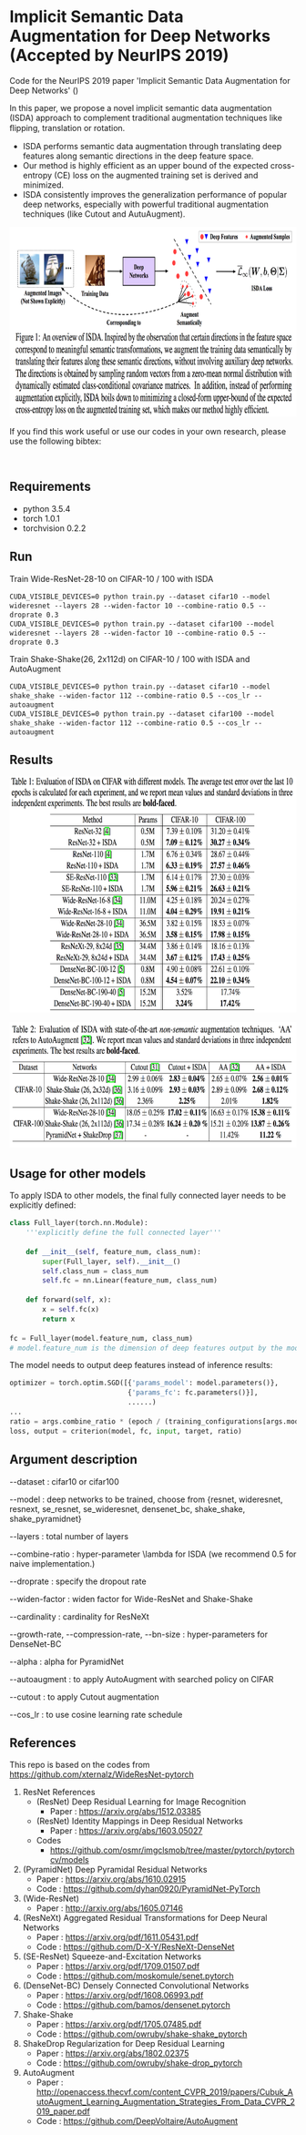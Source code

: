 # Implicit Semantic Data Augmentation for Deep Networks **(Accepted by NeurIPS 2019)**

Code for the NeurIPS 2019 paper 'Implicit Semantic Data Augmentation for Deep Networks' ()

In this paper, we propose a novel implicit semantic data augmentation (ISDA) approach to complement traditional augmentation techniques like ﬂipping, translation or rotation.
- ISDA performs semantic data augmentation through translating deep features along semantic directions in the deep feature space.
- Our method is highly efficient as an upper bound of the expected cross-entropy (CE) loss on the augmented training set is derived and minimized.
- ISDA consistently improves the generalization performance of popular deep networks, especially with powerful traditional augmentation techniques (like Cutout and AutuAugment).


<p align="center">
    <img src="ISDA-overview.png" height="334" width= "800">
</p>


If you find this work useful or use our codes in your own research, please use the following bibtex:

```


```


## Requirements
- python 3.5.4
- torch 1.0.1
- torchvision 0.2.2


## Run

Train Wide-ResNet-28-10 on CIFAR-10 / 100 with ISDA

```
CUDA_VISIBLE_DEVICES=0 python train.py --dataset cifar10 --model wideresnet --layers 28 --widen-factor 10 --combine-ratio 0.5 --droprate 0.3
CUDA_VISIBLE_DEVICES=0 python train.py --dataset cifar100 --model wideresnet --layers 28 --widen-factor 10 --combine-ratio 0.5 --droprate 0.3

```

Train Shake-Shake(26, 2x112d) on CIFAR-10 / 100 with ISDA and AutoAugment

```
CUDA_VISIBLE_DEVICES=0 python train.py --dataset cifar10 --model shake_shake --widen-factor 112 --combine-ratio 0.5 --cos_lr --autoaugment
CUDA_VISIBLE_DEVICES=0 python train.py --dataset cifar100 --model shake_shake --widen-factor 112 --combine-ratio 0.5 --cos_lr --autoaugment

```

## Results

<p align="center">
    <img src="ISDA-cifar-1.png" height="414" width= "700">
</p>

<p align="center">
    <img src="ISDA-cifar-2.png" height="221" width= "700">
</p>



## Usage for other models

To apply ISDA to other models, the final fully connected layer needs to be explicitly defined:

```python
class Full_layer(torch.nn.Module):
    '''explicitly define the full connected layer'''

    def __init__(self, feature_num, class_num):
        super(Full_layer, self).__init__()
        self.class_num = class_num
        self.fc = nn.Linear(feature_num, class_num)

    def forward(self, x):
        x = self.fc(x)
        return x

fc = Full_layer(model.feature_num, class_num)
# model.feature_num is the dimension of deep features output by the model.
```

The model needs to output deep features instead of inference results:

```python
optimizer = torch.optim.SGD([{'params_model': model.parameters()},
                             {'params_fc': fc.parameters()}],
                             ......)
...
ratio = args.combine_ratio * (epoch / (training_configurations[args.model]['epochs']))
loss, output = criterion(model, fc, input, target, ratio)

```




## Argument description

--dataset : cifar10 or cifar100

--model : deep networks to be trained, choose from {resnet, wideresnet, resnext, se_resnet, se_wideresnet, densenet_bc, shake_shake, shake_pyramidnet}

--layers : total number of layers

--combine-ratio : hyper-parameter \lambda for ISDA (we recommend 0.5 for naive implementation.)

--droprate : specify the dropout rate

--widen-factor : widen factor for Wide-ResNet and Shake-Shake

--cardinality : cardinality for ResNeXt

--growth-rate, --compression-rate, --bn-size : hyper-parameters for DenseNet-BC

--alpha : alpha for PyramidNet

--autoaugment : to apply AutoAugment with searched policy on CIFAR

--cutout : to apply Cutout augmentation

--cos_lr : to use cosine learning rate schedule


## References

This repo is based on the codes from https://github.com/xternalz/WideResNet-pytorch

1. ResNet References
    - (ResNet) Deep Residual Learning for Image Recognition
      - Paper : https://arxiv.org/abs/1512.03385
    - (ResNet) Identity Mappings in Deep Residual Networks
      - Paper : https://arxiv.org/abs/1603.05027
    - Codes
      - https://github.com/osmr/imgclsmob/tree/master/pytorch/pytorchcv/models
2. (PyramidNet) Deep Pyramidal Residual Networks
    - Paper : https://arxiv.org/abs/1610.02915
    - Code : https://github.com/dyhan0920/PyramidNet-PyTorch
3. (Wide-ResNet)
    - Paper : http://arxiv.org/abs/1605.07146
4. (ResNeXt) Aggregated Residual Transformations for Deep Neural Networks
    - Paper : https://arxiv.org/pdf/1611.05431.pdf
    - Code : https://github.com/D-X-Y/ResNeXt-DenseNet
5. (SE-ResNet) Squeeze-and-Excitation Networks
    - Paper : https://arxiv.org/pdf/1709.01507.pdf
    - Code : https://github.com/moskomule/senet.pytorch
6. (DenseNet-BC) Densely Connected Convolutional Networks
    - Paper : https://arxiv.org/pdf/1608.06993.pdf
    - Code : https://github.com/bamos/densenet.pytorch
7. Shake-Shake
    - Paper : https://arxiv.org/pdf/1705.07485.pdf
    - Code : https://github.com/owruby/shake-shake_pytorch
8. ShakeDrop Regularization for Deep Residual Learning
    - Paper : https://arxiv.org/abs/1802.02375
    - Code : https://github.com/owruby/shake-drop_pytorch
9. AutoAugment
    - Paper : http://openaccess.thecvf.com/content_CVPR_2019/papers/Cubuk_AutoAugment_Learning_Augmentation_Strategies_From_Data_CVPR_2019_paper.pdf
    - Code : https://github.com/DeepVoltaire/AutoAugment

